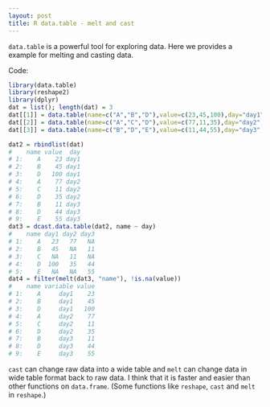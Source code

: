 ```yaml
---
layout: post
title: R data.table - melt and cast
---
```


`data.table` is a powerful tool for exploring data.
Here we provides a example for melting and casting data.

Code:

```R
library(data.table)
library(reshape2)
library(dplyr)
dat = list(); length(dat) = 3
dat[[1]] = data.table(name=c("A","B","D"),value=c(23,45,100),day="day1")
dat[[2]] = data.table(name=c("A","C","D"),value=c(77,11,35),day="day2")
dat[[3]] = data.table(name=c("B","D","E"),value=c(11,44,55),day="day3")

dat2 = rbindlist(dat)
#    name value  day
# 1:    A    23 day1
# 2:    B    45 day1
# 3:    D   100 day1
# 4:    A    77 day2
# 5:    C    11 day2
# 6:    D    35 day2
# 7:    B    11 day3
# 8:    D    44 day3
# 9:    E    55 day3
dat3 = dcast.data.table(dat2, name ~ day)
#    name day1 day2 day3
# 1:    A   23   77   NA
# 2:    B   45   NA   11
# 3:    C   NA   11   NA
# 4:    D  100   35   44
# 5:    E   NA   NA   55
dat4 = filter(melt(dat3, "name"), !is.na(value))
#    name variable value
# 1:    A     day1    23
# 2:    B     day1    45
# 3:    D     day1   100
# 4:    A     day2    77
# 5:    C     day2    11
# 6:    D     day2    35
# 7:    B     day3    11
# 8:    D     day3    44
# 9:    E     day3    55
```

`cast` can change raw data into a wide table and `melt` can change data in wide table format back to raw data. I think that it is faster and easier than other functions on `data.frame`. (Some functions like `reshape`, `cast` and `melt` in `reshape`.)


